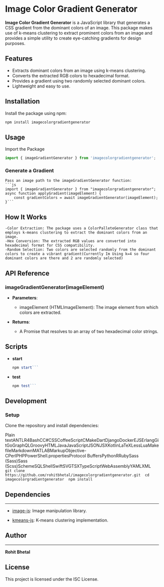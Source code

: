 # Image Color Gradient Generator

**Image Color Gradient Generator** is a JavaScript library that generates a CSS gradient from the dominant colors of an image. This package makes use of k-means clustering to extract prominent colors from an image and provides a simple utility to create eye-catching gradients for design purposes.

## Features

- Extracts dominant colors from an image using k-means clustering.
- Converts the extracted RGB colors to hexadecimal format.
- Provides a gradient using two randomly selected dominant colors.
- Lightweight and easy to use.

## Installation

Install the package using npm:

```bash
npm install imagecolorgradientgenerator
```
## Usage
Import the Package
```js
import { imageGradientGenerator } from 'imagecolorgradientgenerator';
```
### Generate a Gradient
    Pass an image path to the imageGradientGenerator function:
    ```js
    import { imageGradientGenerator } from "imagecolorgradientgenerator";
    async function applyGradient(imageElement) {
        const gradientColors = await imageGradientGenerator(imageElement);
    }```
## How It Works
    -Color Extraction: The package uses a ColorPalleteGenerator class that employs k-means clustering to extract the dominant colors from an image.
    -Hex Conversion: The extracted RGB values are converted into hexadecimal format for CSS compatibility.
    -Random Selection: Two colors are selected randomly from the dominant colors to create a vibrant gradient(Currently Im Using k=4 so four dominant colors are there and 2 are randomly selected)

## API Reference

### imageGradientGenerator(imageElement)

*   **Parameters**:
    
    *   imageElement (HTMLImageElement): The image element from which colors are extracted.
        
*   **Returns**:
    
    *   A Promise that resolves to an array of two hexadecimal color strings.

## Scripts
* **start**
  ```js
  npm start```
* **test**
  ```js
  npm test```
Development
-----------

### Setup

Clone the repository and install dependencies:

Plain textANTLR4BashCC#CSSCoffeeScriptCMakeDartDjangoDockerEJSErlangGitGoGraphQLGroovyHTMLJavaJavaScriptJSONJSXKotlinLaTeXLessLuaMakefileMarkdownMATLABMarkupObjective-CPerlPHPPowerShell.propertiesProtocol BuffersPythonRRubySass (Sass)Sass (Scss)SchemeSQLShellSwiftSVGTSXTypeScriptWebAssemblyYAMLXML`   git clone https://github.com/rohitbhetal/imagecolorgradientgenerator.git  cd imagecolorgradientgenerator  npm install   `

## Dependencies
------------

*   [image-js](https://www.npmjs.com/package/image-js): Image manipulation library.
    
*   [kmeans-js](https://www.npmjs.com/package/kmeans-js): K-means clustering implementation.
    

## Author
------

**Rohit Bhetal**

License
-------

This project is licensed under the ISC License.